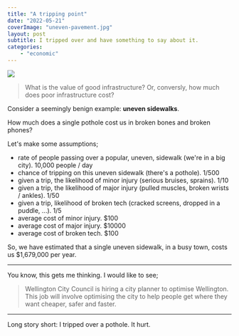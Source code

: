 ```yaml
---
title: "A tripping point"
date: "2022-05-21"
coverImage: "uneven-pavement.jpg"
layout: post
subtitle: I tripped over and have something to say about it.
categories:
    - "economic"
---
```


![]({{site.baseurl}}/assets/a-tripping-point/{{page.coverImage}})

> What is the value of good infrastructure? Or, conversly, how much does poor infrastructure cost?

Consider a seemingly benign example: **uneven sidewalks**.

How much does a single pothole cost us in broken bones and broken phones?

Let's make some assumptions;

- rate of people passing over a popular, uneven, sidewalk (we're in a big city). 10,000 people / day
- chance of tripping on this uneven sidewalk (there's a pothole). 1/500
- given a trip, the likelihood of minor injury (serious bruises, sprains). 1/10
- given a trip, the likelihood of major injury (pulled muscles, broken wrists / ankles). 1/50
- given a trip, likelihood of broken tech (cracked screens, dropped in a puddle, ...). 1/5
- average cost of minor injury. $100
- average cost of major injury. $10000
- average cost of broken tech. $100

So, we have estimated that a single uneven sidewalk, in a busy town, costs us $1,679,000 per year.

* * *

You know, this gets me thinking. I would like to see;

> Wellington City Council is hiring a city planner to optimise Wellington. This job will involve optimising the city to help people get where they want cheaper, safer and faster.

* * *

Long story short: I tripped over a pothole. It hurt.
